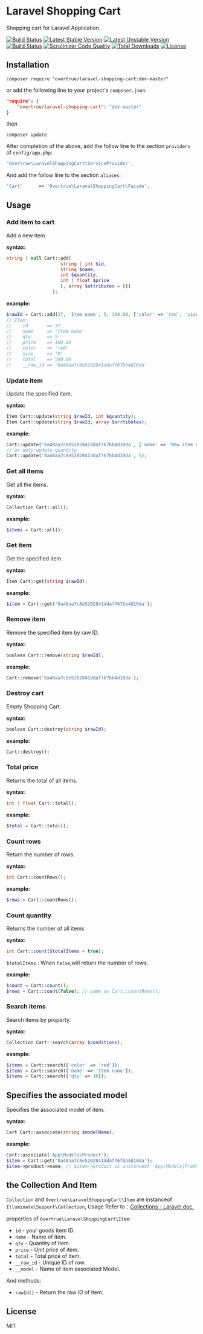 # Laravel Shopping Cart

Shopping cart for Laravel Application.


[![Build Status](https://travis-ci.org/overtrue/laravel-shopping-cart.svg?branch=master)](https://travis-ci.org/overtrue/laravel-shopping-cart)
[![Latest Stable Version](https://poser.pugx.org/overtrue/laravel-shopping-cart/v/stable.svg)](https://packagist.org/packages/overtrue/laravel-shopping-cart)
[![Latest Unstable Version](https://poser.pugx.org/overtrue/laravel-shopping-cart/v/unstable.svg)](https://packagist.org/packages/overtrue/laravel-shopping-cart)
[![Build Status](https://scrutinizer-ci.com/g/overtrue/laravel-shopping-cart/badges/build.png?b=master)](https://scrutinizer-ci.com/g/overtrue/laravel-shopping-cart/build-status/master)
[![Scrutinizer Code Quality](https://scrutinizer-ci.com/g/overtrue/laravel-shopping-cart/badges/quality-score.png?b=master)](https://scrutinizer-ci.com/g/overtrue/laravel-shopping-cart/?branch=master)
[![Total Downloads](https://poser.pugx.org/overtrue/laravel-shopping-cart/downloads)](https://packagist.org/packages/overtrue/laravel-shopping-cart)
[![License](https://poser.pugx.org/overtrue/laravel-shopping-cart/license)](https://packagist.org/packages/overtrue/wechat)

## Installation

```shell
composer require "overtrue/laravel-shopping-cart:dev-master"
```

  or add the following line to your project's `composer.json`:

```json
"require": {
    "overtrue/laravel-shopping-cart": "dev-master"
}
```

then

```shell
composer update
```

After completion of the above, add the follow line to the section `providers` of `config/app.php`:

```php
'Overtrue\LaravelShoppingCart\ServiceProvider',
```

And add the follow line to the section `aliases`:

```php
'Cart'      => 'Overtrue\LaravelShoppingCart\Facade',
```

## Usage

### Add item to cart

Add a new item.

**syntax:**

```php
string | null Cart::add(
                    string | int $id,
                    string $name,
                    int $quantity,
                    int | float $price
                    [, array $attributes = []]
                 );
```

**example:**

```php
$rawId = Cart::add(37, 'Item name', 5, 100.00, ['color' => 'red', 'size' => 'M']);
// Item:
//    id       => 37
//    name     => 'Item name'
//    qty      => 5
//    price    => 100.00
//    color    => 'red'
//    size     => 'M'
//    total    => 500.00
//    __raw_id => '8a48aa7c8e5202841ddaf767bb4d10da'
```

### Update item

Update the specified item.

**syntax:**

```php
Item Cart::update(string $rawId, int $quantity);
Item Cart::update(string $rawId, array $arrtibutes);
```

**example:**

```php
Cart::update('8a48aa7c8e5202841ddaf767bb4d10da', ['name' => 'New item name');
// or only update quantity
Cart::update('8a48aa7c8e5202841ddaf767bb4d10da', 5);
```

### Get all items

Get all the items.

**syntax:**

```php
Collection Cart::all();
```

**example:**

```php
$items = Cart::all();
```


### Get item

Get the specified item.

**syntax:**

```php
Item Cart::get(string $rawId);
```

**example:**

```php
$item = Cart::get('8a48aa7c8e5202841ddaf767bb4d10da');
```

### Remove item

Remove the specified item by raw ID.

**syntax:**

```php
boolean Cart::remove(string $rawId);
```

**example:**

```php
Cart::remove('8a48aa7c8e5202841ddaf767bb4d10da');
```

### Destroy cart

Empty Shopping Cart.

**syntax:**

```php
boolean Cart::destroy(string $rawId);
```

**example:**

```php
Cart::destroy();
```

### Total price

Returns the total of all items.

**syntax:**

```php
int | float Cart::total();
```

**example:**

```php
$total = Cart::total();
```


### Count rows

Return the number of rows.

**syntax:**

```php
int Cart::countRows();
```

**example:**

```php
$rows = Cart::countRows();
```


### Count quantity

Returns the number of all items

**syntax:**

```php
int Cart::count($totalItems = true);
```

`$totalItems` : When `false`,will return the number of rows.

**example:**

```php
$count = Cart::count();
$rows = Cart::count(false); // same as Cart::countRows();
```

### Search items

Search items by property.

**syntax:**

```php
Collection Cart::search(array $conditions);
```

**example:**

```php
$items = Cart::search(['color' => 'red']);
$items = Cart::search(['name' => 'Item name']);
$items = Cart::search(['qty' => 10]);
```

## Specifies the associated model

Specifies the associated model of item.

**syntax:**

```php
Cart Cart::associate(string $modelName);
```

**example:**

```php
Cart::associate('App\Models\Product');
$item = Cart::get('8a48aa7c8e5202841ddaf767bb4d10da');
$item->product->name; // $item->product is instanceof 'App\Models\Product'
```



## the Collection And Item

`Collection` and `Overtrue\LaravelShoppingCart\Item` are instanceof `Illuminate\Support\Collection`, Usage Refer to：[Collections - Laravel doc.](http://laravel.com/docs/5.0/collections)

properties of `Overtrue\LaravelShoppingCart\Item`:

- `id`       - your goods item ID.
- `name`     - Name of item.
- `qty`      - Quantity of item.
- `price`    - Unit price of item.
- `total`    - Total price of item.
- `__raw_id` - Unique ID of row.
- `__model`  - Name of item associated Model.

And methods:

 - `rawId()` - Return the raw ID of item.

## License

MIT